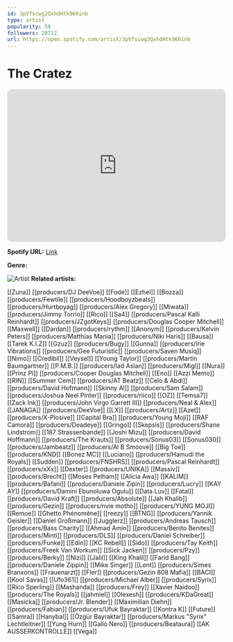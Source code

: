 ```yaml
---
id: 3pVfscwg2QxhdHtk966inb
type: artist
popularity: 59
followers: 20712
url: https://open.spotify.com/artist/3pVfscwg2QxhdHtk966inb
---
```

# The Cratez

<iframe style="border-radius:12px" src="https://open.spotify.com/embed/artist/3pVfscwg2QxhdHtk966inb" width="100%" height="352" frameBorder="0" allowfullscreen="" allow="autoplay; clipboard-write; encrypted-media; fullscreen; picture-in-picture" loading="lazy"></iframe>

**Spotify URL:** [Link](https://open.spotify.com/artist/3pVfscwg2QxhdHtk966inb)

**Genre:** 

![Artist](https://i.scdn.co/image/ab6761610000e5ebcd4d57990d40247d8bf4f672)
**Related artists:**

[[Zuna]]
[[producers/DJ DeeVoe]]
[[Fodé]]
[[Ezhel]]
[[Bozza]]
[[producers/Fewtile]]
[[producers/Hoodboyzbeats]]
[[producers/Hurtboyag]]
[[producers/Alex Gregory]]
[[Miwata]]
[[producers/Jimmy Torrio]]
[[Rico]]
[[Sa4]]
[[producers/Pascal Kalli Reinhardt]]
[[producers/JZgotKeys]]
[[producers/Douglas Cooper Mitchell]]
[[Maxwell]]
[[Dardan]]
[[producers/rythm]]
[[Anonym]]
[[producers/Kelvin Peters]]
[[producers/Matthias Mania]]
[[producers/Niki Haris]]
[[Bausa]]
[[Tarek K.I.Z]]
[[Gzuz]]
[[producers/Bugy]]
[[Gunna]]
[[producers/Irie Vibrations]]
[[producers/Gee Futuristic]]
[[producers/Saven Musiq]]
[[Nimo]]
[[Credibil]]
[[Veysel]]
[[Young Taylor]]
[[producers/Martin Baumgartner]]
[[P.M.B.]]
[[producers/Iad Aslan]]
[[producers/Migl]]
[[Nura]]
[[Prinz Pi]]
[[producers/Cooper Douglas Mitchell]]
[[Eno]]
[[Azzi Memo]]
[[RIN]]
[[Summer Cem]]
[[producers/AT Beatz]]
[[Celo & Abdi]]
[[producers/David Hofmann]]
[[Skinny Al]]
[[producers/Sam Salam]]
[[producers/Joshua Neel Pinter]]
[[producers/riico]]
[[OZ]]
[[Temsa7]]
[[Zack Ink]]
[[producers/John Virgo Garrett III]]
[[producers/Neal & Alex]]
[[JANAGA]]
[[producers/DeeVoe]]
[[LX]]
[[producers/Artz]]
[[Azet]]
[[producers/X-Plosive]]
[[Capital Bra]]
[[producers/Young Moji]]
[[RAF Camora]]
[[producers/Deadeye]]
[[Gringo]]
[[Skepsis]]
[[producers/Shane Lindstrom]]
[[187 Strassenbande]]
[[Joshi Mizu]]
[[producers/David Hoffmann]]
[[producers/The Krauts]]
[[producers/Sonus03]]
[[Sonus030]]
[[producers/Jambeatz]]
[[producers/Al B Smoove]]
[[Big Toe]]
[[producers/KND]]
[[Bonez MC]]
[[Luciano]]
[[producers/Hamudi the Royals]]
[[Sudden]]
[[producers/FNSHRS]]
[[producers/Pascal Reinhardt]]
[[producers/xXx]]
[[Dexter]]
[[producers/UNIKA]]
[[Massiv]]
[[producers/Brecht]]
[[Moses Pelham]]
[[Alicia Awa]]
[[KALIM]]
[[producers/Bafani]]
[[producers/Daniele Zipin]]
[[producers/Lucry]]
[[KAY AY]]
[[producers/Damini Ebunoluwa Ogulu]]
[[Data Luv]]
[[Fatal]]
[[producers/David Kraft]]
[[producers/Absolute]]
[[Jah Khalib]]
[[producers/Gezin]]
[[producers/nvie motho]]
[[producers/YUNG MOJI]]
[[Remoe]]
[[Ghetto Phénomène]]
[[reezy]]
[[BTNG]]
[[producers/Yannik Geisler]]
[[Daniel Großmann]]
[[Jugglerz]]
[[producers/Andreas Tausch]]
[[producers/Bass Charity]]
[[Ahmad Amin]]
[[producers/Benito Benites]]
[[producers/Minti]]
[[producers/DLS]]
[[producers/Daniel Schreiber]]
[[producers/Funke]]
[[Edin]]
[[KC Rebell]]
[[Sido]]
[[producers/Tay Keith]]
[[producers/Freek Van Workum]]
[[Sick Jacken]]
[[producers/Pzy]]
[[producers/Berky]]
[[Nizi]]
[[Jalil]]
[[King Khalil]]
[[Farid Bang]]
[[producers/Daniele Zippin]]
[[Mike Singer]]
[[Lent]]
[[producers/Simes Branxons]]
[[Frauenarzt]]
[[Fler]]
[[producers/Gezin 808 Mafia]]
[[BACI]]
[[Kool Savas]]
[[Ufo361]]
[[producers/Michael Alber]]
[[producers/Syrix]]
[[Rico Sperling]]
[[Mashanda]]
[[producers/Frey]]
[[Xavier Naidoo]]
[[producers/The Royals]]
[[jahmiel]]
[[Olexesh]]
[[producers/KDaGreat]]
[[Masicka]]
[[producers/Jr. Blender]]
[[Maximilian Diehn]]
[[producers/Fabian]]
[[producers/Ufuk Bayraktar]]
[[Kontra K]]
[[Future]]
[[Samra]]
[[Hanybal]]
[[Özgür Bayraktar]]
[[producers/Markus "Syrix" Lechtleitner]]
[[Yung Hurn]]
[[Gallo Nero]]
[[producers/Beataura]]
[[AK AUSSERKONTROLLE]]
[[Vega]]

